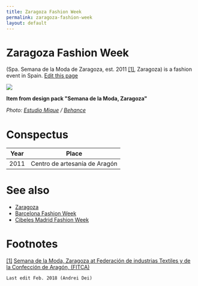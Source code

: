 ```yaml
---
title: Zaragoza Fashion Week
permalink: zaragoza-fashion-week
layout: default
---
```




# Zaragoza Fashion Week


(Spa. Semana de la Moda de Zaragoza, est. 2011 <span id="a1">[\[1\]](#f1)</span>, Zaragoza) is a fashion event in Spain. [Edit this page](http://prose.io/#indexmod/encyclopedia/edit/master/aragoza-fashion-week.md)

![](/encyclopedia/images/zaragoza-fashion-week.jpg)

**Item from design pack "Semana de la Moda, Zaragoza"**

*Photo: [Estudio Mique](estudio-mique) / [Behance](https://www.behance.net/gallery/37053981/Semana-de-la-Moda-Zaragoza)*

# Conspectus

|Year|Place|
|----|-----|
|2011|Centro de artesanía de Aragón|

# See also

+ [Zaragoza](Zaragoza)
+ [Barcelona Fashion Week](barcelona-fashion-week )
+ [Cibeles Madrid Fashion Week](cibeles-madrid-fashion-week)

# Footnotes

[[1]](#a1) <span id="f1"></span> [Semana de la Moda, Zaragoza at Federación de industrias Textiles y de la Confección de Aragón, (FITCA)](http://fitca.com/?p=2560)

`Last edit Feb. 2018 (Andrei Dei)`
